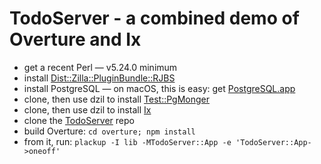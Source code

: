 # TodoServer - a combined demo of Overture and Ix

* get a recent Perl — v5.24.0 minimum
* install [Dist::Zilla::PluginBundle::RJBS](https://metacpan.org/pod/Dist::Zilla::PluginBundle::RJBS)
* install PostgreSQL — on macOS, this is easy: get [PostgreSQL.app](https://postgresapp.com/)
* clone, then use dzil to install [Test::PgMonger](https://github.com/fastmail/Test-PgMonger)
* clone, then use dzil to install [Ix](https://github.com/fastmail/Ix)
* clone the [TodoServer](https://github.com/fastmail/TodoServer) repo
* build Overture: `cd overture; npm install`
* from it, run: `plackup -I lib -MTodoServer::App -e 'TodoServer::App->oneoff'`


